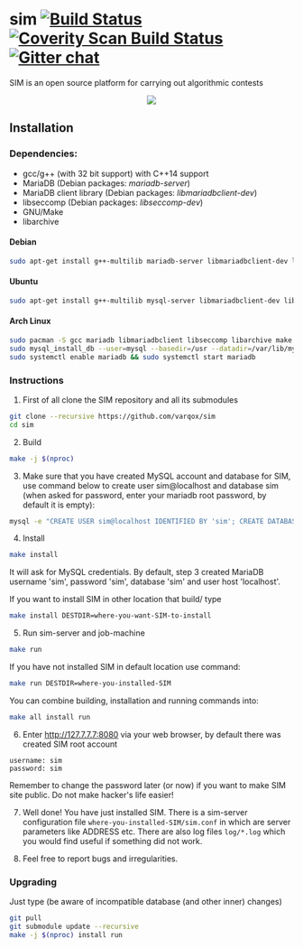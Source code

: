 # sim [![Build Status](https://travis-ci.org/varqox/sim.svg?branch=master)](https://travis-ci.org/varqox/sim) [![Coverity Scan Build Status](https://scan.coverity.com/projects/6466/badge.svg)](https://scan.coverity.com/projects/varqox-sim) [![Gitter chat](https://badges.gitter.im/varqox/sim.png)](https://gitter.im/varqox/sim)

SIM is an open source platform for carrying out algorithmic contests

<div align="center">
  <img src="http://varqox.github.io/img/sim.png"/>
</div>


## Installation

### Dependencies:

- gcc/g++ (with 32 bit support) with C++14 support
- MariaDB (Debian packages: _mariadb-server_)
- MariaDB client library (Debian packages: _libmariadbclient-dev_)
- libseccomp (Debian packages: _libseccomp-dev_)
- GNU/Make
- libarchive

#### Debian

  ```sh
  sudo apt-get install g++-multilib mariadb-server libmariadbclient-dev libseccomp-dev libarchive-dev make
  ```

#### Ubuntu

  ```sh
  sudo apt-get install g++-multilib mysql-server libmariadbclient-dev libseccomp-dev libarchive-dev make
  ```

#### Arch Linux

  ```sh
  sudo pacman -S gcc mariadb libmariadbclient libseccomp libarchive make
  sudo mysql_install_db --user=mysql --basedir=/usr --datadir=/var/lib/mysql
  sudo systemctl enable mariadb && sudo systemctl start mariadb
  ```

### Instructions

1. First of all clone the SIM repository and all its submodules

  ```sh
  git clone --recursive https://github.com/varqox/sim
  cd sim
  ```

2. Build

  ```sh
  make -j $(nproc)
  ```

3. Make sure that you have created MySQL account and database for SIM, use command below to create user sim@localhost and database sim (when asked for password, enter your mariadb root password, by default it is empty):

  ```sh
  mysql -e "CREATE USER sim@localhost IDENTIFIED BY 'sim'; CREATE DATABASE sim; GRANT ALL ON sim.* TO 'sim'@'localhost';" -u root -p
  ```

4. Install

  ```sh
  make install
  ```
  It will ask for MySQL credentials. By default, step 3 created MariaDB username 'sim', password 'sim', database 'sim' and user host 'localhost'.

  If you want to install SIM in other location that build/ type

  ```sh
  make install DESTDIR=where-you-want-SIM-to-install
  ```

5. Run sim-server and job-machine

  ```sh
  make run
  ```

  If you have not installed SIM in default location use command:

  ```sh
  make run DESTDIR=where-you-installed-SIM
  ```

  You can combine building, installation and running commands into:
  ```sh
  make all install run
  ```

6. Enter http://127.7.7.7:8080 via your web browser, by default there was created SIM root account
  ```
  username: sim
  password: sim
  ```

  Remember to change the password later (or now) if you want to make SIM site public. Do not make hacker's life easier!

7. Well done! You have just installed SIM. There is a sim-server configuration file `where-you-installed-SIM/sim.conf` in which are server parameters like ADDRESS etc. There are also log files `log/*.log` which you would find useful if something did not work.

8. Feel free to report bugs and irregularities.

### Upgrading
Just type (be aware of incompatible database (and other inner) changes)
```sh
git pull
git submodule update --recursive
make -j $(nproc) install run
```
